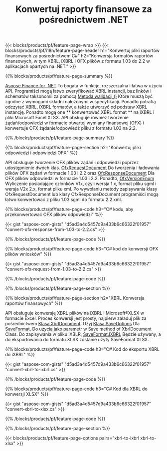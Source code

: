 ﻿---
title: Konwertuj raporty finansowe za pośrednictwem .NET
url: /pl/net/conversion/
description:  C# kodu do konwersji raportów finansowych w XBRL, iXBRL i OFX fomatów plików za pośrednictwem biblioteki .NET.
---
{{< blocks/products/pf/feature-page-wrap >}}
{{< blocks/products/pf/i18n/feature-page-header h1="Konwertuj pliki raportów finansowych za pośrednictwem C#" h2="Konwersja formatów raportów finansowych, w tym XBRL, iXBRL i OFX plików z formatu 1.03 do 2.2 w aplikacjach opartych na .NET." >}}

{{% blocks/products/pf/feature-page-summary %}}

[Aspose.Finance for .NET](https://products.aspose.com/finance/net/) To bogata w funkcje, rozszerzalna i łatwa w użyciu API. Programiści mogą łatwo zweryfikować XBRL instancji, baz linków i schematów taksonomii za pomocą [Metoda walidacji ()](https://apireference.aspose.com/finance/net/aspose.finance.xbrl/xbrlinstance/methods/validate) Które muszą być zgodne z wymogami składni nałożonymi w specyfikacji. Ponadto potrafią odczytać XBRL, iXBRL formatów, a także utworzyć od podstaw XBRL instancję. Ponadto mogą one ** konwertować XBRL format ** na iXBRL i pliki Microsoft Excel XLSX. API obsługuje również tworzenie żądań/odpowiedzi w formacie otwartej wymiany finansowej (OFX) i konwertuje OFX żądanie/odpowiedź pliku z formatu 1.03 na 2.2.

{{% /blocks/products/pf/feature-page-summary %}}

{{% blocks/products/pf/feature-page-section h2="Konwertuj pliki odpowiedzi i odpowiedzi OFX" %}}

API obsługuje tworzenie OFX plików żądań i odpowiedzi poprzez udostępnienie dwóch klas. [OfxRequestDocument](https://apireference.aspose.com/finance/net/aspose.finance.ofx/ofxrequestdocument) Do tworzenia i ładowania plików OFX żądań w formacie 1.03 i 2.2 oraz [OfxResponseDocument](https://apireference.aspose.com/finance/net/aspose.finance.ofx/ofxresponsedocument) Dla OFX plików odpowiedzi w formacie 1.03 i 2.2. Ponadto, [OfxVersionEnum](https://apireference.aspose.com/finance/net/aspose.finance.ofx/ofxversionenum) Wyliczenie posiadające członków V1x, czyli wersja 1.x, format pliku sgml i wersja V2x 2.x, format pliku xml. Po wywołaniu metody zapisywania klasy OfxRequestDocument lub klasy OfxResponseDocument programiści mogą łatwo konwertować z pliku 1.03 sgml do formatu 2.2 xml.


{{% blocks/products/pf/feature-page-code h3="C# kodu, aby przekonwertować OFX plików odpowiedzi" %}}

{{< gist "aspose-com-gists" "d5ad3a4d5457d9a433b6c66322f01957" "convert-ofx-response-from-1.03-to-2.2.cs" >}} 

{{% /blocks/products/pf/feature-page-code %}}

{{% blocks/products/pf/feature-page-code h3="C# kod do konwersji OFX plików wniosków" %}}

{{< gist "aspose-com-gists" "d5ad3a4d5457d9a433b6c66322f01957" "convert-ofx-request-from-1.03-to-2.2.cs" >}} 

{{% /blocks/products/pf/feature-page-code %}}

{{% /blocks/products/pf/feature-page-section %}}

{{% blocks/products/pf/feature-page-section h2="XBRL Konwersja raportów finansowych" %}}

API obsługuje konwersję XBRL plików na iXBRL i Microsoft®XLSX w formacie Excel. Proces konwersji jest prosty, najpierw załaduj plik za pośrednictwem [Klasa XbrlDocument](https://apireference.aspose.com/finance/net/aspose.finance.xbrl/xbrldocument). Użyj [Klasa SaveOptions](https://apireference.aspose.com/finance/net/aspose.finance.xbrl/saveoptions) Dla [SaveFormat](https://apireference.aspose.com/finance/net/aspose.finance.xbrl/saveoptions/properties/saveformat), Do użycia jako parametr w Save method of XbrlDocument Class. Do zapisywania w pliku iXBLR, [SaveFormat.IXBRL](https://apireference.aspose.com/finance/net/aspose.finance.xbrl/saveformat) Będzie używany, a do eksportowania do formatu XLSX zostanie użyty SaveFormat.XLSX.

{{% blocks/products/pf/feature-page-code h3="C# Kod do eksportu XBRL do iXBRL" %}}

{{< gist "aspose-com-gists" "d5ad3a4d5457d9a433b6c66322f01957" "convert-xbrl-to-ixbrl.cs" >}} 

{{% /blocks/products/pf/feature-page-code %}}

{{% blocks/products/pf/feature-page-code h3="C# Kod dla XBRL do konwersji XLSX" %}}

{{< gist "aspose-com-gists" "d5ad3a4d5457d9a433b6c66322f01957" "convert-xbrl-to-xlsx.cs" >}} 

{{% /blocks/products/pf/feature-page-code %}}

{{% /blocks/products/pf/feature-page-section %}}

{{< blocks/products/pf/feature-page-options pairs="xbrl-to-ixbrl xbrl-to-xlsx" >}}